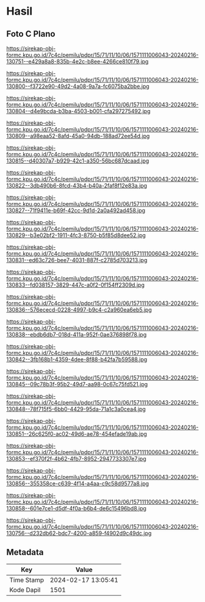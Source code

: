 # Hasil

## Foto C Plano

https://sirekap-obj-formc.kpu.go.id/7c4c/pemilu/pdpr/15/71/11/10/06/1571111006043-20240216-130751--e429a8a8-835b-4e2c-b8ee-4266ce810f79.jpg

https://sirekap-obj-formc.kpu.go.id/7c4c/pemilu/pdpr/15/71/11/10/06/1571111006043-20240216-130800--f3722e90-49d2-4a08-9a7a-fc6075ba2bbe.jpg

https://sirekap-obj-formc.kpu.go.id/7c4c/pemilu/pdpr/15/71/11/10/06/1571111006043-20240216-130804--d4e9bcda-b3ba-4503-b001-cfa297275492.jpg

https://sirekap-obj-formc.kpu.go.id/7c4c/pemilu/pdpr/15/71/11/10/06/1571111006043-20240216-130809--a98eaa52-8afd-45a0-94db-188ad72ee54d.jpg

https://sirekap-obj-formc.kpu.go.id/7c4c/pemilu/pdpr/15/71/11/10/06/1571111006043-20240216-130815--d40307a7-b929-42c1-a350-56bc687dcaad.jpg

https://sirekap-obj-formc.kpu.go.id/7c4c/pemilu/pdpr/15/71/11/10/06/1571111006043-20240216-130822--3db490b6-8fcd-43b4-b40a-2faf8f12e83a.jpg

https://sirekap-obj-formc.kpu.go.id/7c4c/pemilu/pdpr/15/71/11/10/06/1571111006043-20240216-130827--71f9411e-b69f-42cc-9d1d-2a0a492ad458.jpg

https://sirekap-obj-formc.kpu.go.id/7c4c/pemilu/pdpr/15/71/11/10/06/1571111006043-20240216-130829--b3e02bf2-1911-4fc3-8750-b5f85d8dee52.jpg

https://sirekap-obj-formc.kpu.go.id/7c4c/pemilu/pdpr/15/71/11/10/06/1571111006043-20240216-130831--ed63c726-bee7-4031-887f-c2785d703213.jpg

https://sirekap-obj-formc.kpu.go.id/7c4c/pemilu/pdpr/15/71/11/10/06/1571111006043-20240216-130833--fd038157-3829-447c-a0f2-0f154ff2309d.jpg

https://sirekap-obj-formc.kpu.go.id/7c4c/pemilu/pdpr/15/71/11/10/06/1571111006043-20240216-130836--576ececd-0228-4997-b9c4-c2a960ea6eb5.jpg

https://sirekap-obj-formc.kpu.go.id/7c4c/pemilu/pdpr/15/71/11/10/06/1571111006043-20240216-130838--ebdb6db7-018d-411a-952f-0ae376898f78.jpg

https://sirekap-obj-formc.kpu.go.id/7c4c/pemilu/pdpr/15/71/11/10/06/1571111006043-20240216-130842--3fb168b1-4359-4dee-8f88-b42fa7b59588.jpg

https://sirekap-obj-formc.kpu.go.id/7c4c/pemilu/pdpr/15/71/11/10/06/1571111006043-20240216-130845--09c78b3f-95b2-49d7-aa98-0c67c75fd521.jpg

https://sirekap-obj-formc.kpu.go.id/7c4c/pemilu/pdpr/15/71/11/10/06/1571111006043-20240216-130848--78f715f5-6bb0-4429-95da-71a1c3a0cea4.jpg

https://sirekap-obj-formc.kpu.go.id/7c4c/pemilu/pdpr/15/71/11/10/06/1571111006043-20240216-130851--26c625f0-ac02-49d6-ae78-454efade19ab.jpg

https://sirekap-obj-formc.kpu.go.id/7c4c/pemilu/pdpr/15/71/11/10/06/1571111006043-20240216-130853--ef370f2f-4b62-4fb7-8952-2947733307e7.jpg

https://sirekap-obj-formc.kpu.go.id/7c4c/pemilu/pdpr/15/71/11/10/06/1571111006043-20240216-130856--355358ce-c639-4f14-a4aa-c9c58d9577a8.jpg

https://sirekap-obj-formc.kpu.go.id/7c4c/pemilu/pdpr/15/71/11/10/06/1571111006043-20240216-130858--601e7ce1-d5df-4f0a-b6b4-de6c15496bd8.jpg

https://sirekap-obj-formc.kpu.go.id/7c4c/pemilu/pdpr/15/71/11/10/06/1571111006043-20240216-130756--d232db62-bdc7-4200-a859-f4902d9c49dc.jpg


## Metadata

| Key        | Value               |
| ---------- | ------------------- |
| Time Stamp | 2024-02-17 13:05:41 |
| Kode Dapil | 1501                |



